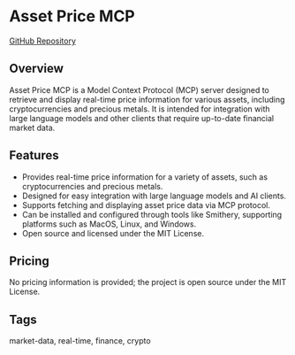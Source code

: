 # Asset Price MCP

[GitHub Repository](https://github.com/mk965/asset-price-mcp)

## Overview
Asset Price MCP is a Model Context Protocol (MCP) server designed to retrieve and display real-time price information for various assets, including cryptocurrencies and precious metals. It is intended for integration with large language models and other clients that require up-to-date financial market data.

## Features
- Provides real-time price information for a variety of assets, such as cryptocurrencies and precious metals.
- Designed for easy integration with large language models and AI clients.
- Supports fetching and displaying asset price data via MCP protocol.
- Can be installed and configured through tools like Smithery, supporting platforms such as MacOS, Linux, and Windows.
- Open source and licensed under the MIT License.

## Pricing
No pricing information is provided; the project is open source under the MIT License.

## Tags
market-data, real-time, finance, crypto
